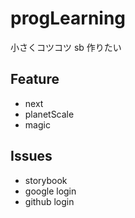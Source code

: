 # progLearning

小さくコツコツ
sb 作りたい

## Feature

- next
- planetScale
- magic

## Issues

- storybook
- google login
- github login
